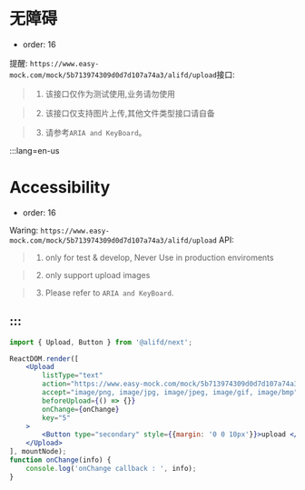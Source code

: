 # 无障碍

- order: 16


提醒: `https://www.easy-mock.com/mock/5b713974309d0d7d107a74a3/alifd/upload`接口:

> 1. 该接口仅作为测试使用,业务请勿使用

> 2. 该接口仅支持图片上传,其他文件类型接口请自备

> 3. 请参考`ARIA and KeyBoard`。

:::lang=en-us
# Accessibility

- order: 16

Waring: `https://www.easy-mock.com/mock/5b713974309d0d7d107a74a3/alifd/upload` API:

> 1. only for test & develop, Never Use in production enviroments

> 2. only support upload images

> 3. Please refer to `ARIA and KeyBoard`.

:::
---

````jsx
import { Upload, Button } from '@alifd/next';

ReactDOM.render([
    <Upload
        listType="text"
        action="https://www.easy-mock.com/mock/5b713974309d0d7d107a74a3/alifd/upload"
        accept="image/png, image/jpg, image/jpeg, image/gif, image/bmp"
        beforeUpload={() => {}}
        onChange={onChange}
        key="5"
    >
        <Button type="secondary" style={{margin: '0 0 10px'}}>upload </Button>
    </Upload>
], mountNode);
function onChange(info) {
    console.log('onChange callback : ', info);
}

````
